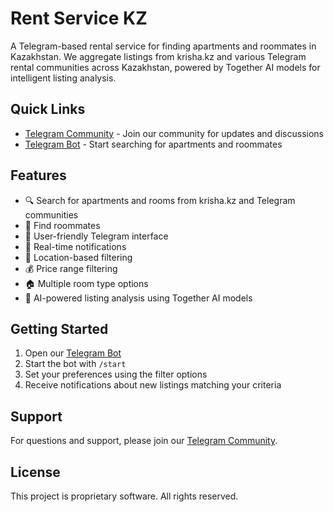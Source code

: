 # Rent Service KZ

A Telegram-based rental service for finding apartments and roommates in Kazakhstan. We aggregate listings from krisha.kz and various Telegram rental communities across Kazakhstan, powered by Together AI models for intelligent listing analysis.

## Quick Links

- [Telegram Community](https://t.me/rent_service_kz) - Join our community for updates and discussions
- [Telegram Bot](https://t.me/rent_service_kz_bot) - Start searching for apartments and roommates

## Features

- 🔍 Search for apartments and rooms from krisha.kz and Telegram communities
- 👥 Find roommates
- 📱 User-friendly Telegram interface
- 🔔 Real-time notifications
- 📍 Location-based filtering
- 💰 Price range filtering
- 🏠 Multiple room type options
- 🤖 AI-powered listing analysis using Together AI models

## Getting Started

1. Open our [Telegram Bot](https://t.me/rent_service_kz_bot)
2. Start the bot with `/start`
3. Set your preferences using the filter options
4. Receive notifications about new listings matching your criteria

## Support

For questions and support, please join our [Telegram Community](https://t.me/rent_service_kz).

## License

This project is proprietary software. All rights reserved.
